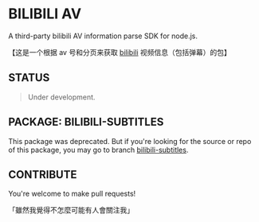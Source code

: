 # BILIBILI AV

A third-party bilibili AV information parse SDK for node.js.

【这是一个根据 av 号和分页来获取 [bilibili](http://www.bilibili.com/) 视频信息（包括弹幕）的包】

## STATUS

> Under development.

## PACKAGE: BILIBILI-SUBTITLES

This package was deprecated. But if you're looking for the source or repo of this package, you may
go to branch [bilibili-subtitles](https://github.com/XadillaX/bilibili-av/tree/bilibili-subtitles).

## CONTRIBUTE

You're welcome to make pull requests!

「雖然我覺得不怎麼可能有人會關注我」
